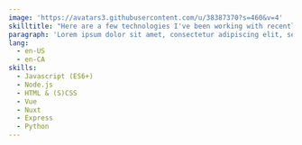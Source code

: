 ```yaml
---
image: 'https://avatars3.githubusercontent.com/u/38387370?s=460&v=4'
skilltitle: "Here are a few technologies I've been working with recently:"
paragraph: 'Lorem ipsum dolor sit amet, consectetur adipiscing elit, sed do eiusmod tempor incididunt ut labore et dolore magna aliqua. Ut enim ad minim veniam, quis nostrud exercitation ullamco laboris nisi ut aliquip ex ea commodo consequat. Duis aute irure dolor in reprehenderit in voluptate velit esse cillum dolore eu fugiat nulla pariatur. Excepteur sint occaecat cupidatat non proident, sunt in culpa qui officia deserunt mollit anim id est laborum.'
lang:
  - en-US
  - en-CA
skills:
  - Javascript (ES6+)
  - Node.js
  - HTML & (S)CSS
  - Vue
  - Nuxt
  - Express
  - Python
---
```


